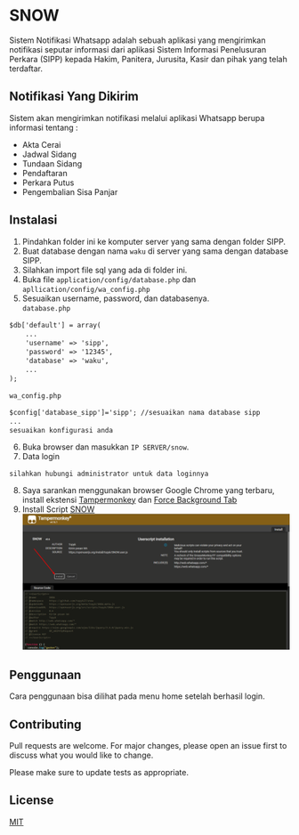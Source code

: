 
# SNOW

Sistem Notifikasi Whatsapp adalah sebuah aplikasi yang mengirimkan notifikasi seputar informasi dari aplikasi Sistem Informasi Penelusuran Perkara (SIPP) kepada Hakim, Panitera, Jurusita, Kasir dan pihak yang telah terdaftar.

## Notifikasi Yang Dikirim
Sistem akan mengirimkan notifikasi melalui aplikasi Whatsapp berupa informasi tentang :
* Akta Cerai
* Jadwal Sidang
* Tundaan Sidang
* Pendaftaran
* Perkara Putus
* Pengembalian Sisa Panjar

## Instalasi

1. Pindahkan folder ini ke komputer server yang sama dengan folder SIPP.
2. Buat database dengan nama `waku` di server yang sama dengan database SIPP.
3. Silahkan import file sql yang ada di folder ini.
4. Buka file `application/config/database.php` dan `apllication/config/wa_config.php`
5. Sesuaikan username, password, dan databasenya.  
`database.php`
```
$db['default'] = array(
	...
	'username' => 'sipp',
	'password' => '12345',
	'database' => 'waku',
	...
);
```
`wa_config.php`
```
$config['database_sipp']='sipp'; //sesuaikan nama database sipp
...
sesuaikan konfigurasi anda
```
6. Buka browser dan masukkan `IP SERVER/snow`.
7. Data login
```
silahkan hubungi administrator untuk data loginnya
```
8. Saya sarankan menggunakan browser Google Chrome yang terbaru, install ekstensi [Tampermonkey](https://chrome.google.com/webstore/detail/tampermonkey/dhdgffkkebhmkfjojejmpbldmpobfkfo) dan [Force Background Tab](https://chrome.google.com/webstore/detail/force-background-tab/gidlfommnbibbmegmgajdbikelkdcmcl)
9. Install Script [SNOW](https://openuserjs.org/install/topyk/SNOW.user.js)
![alt text](https://github.com/topyk27/snow/blob/main/asset/img/img1.png?raw=true)

## Penggunaan
Cara penggunaan bisa dilihat pada menu home setelah berhasil login.

## Contributing
Pull requests are welcome. For major changes, please open an issue first to discuss what you would like to change.

Please make sure to update tests as appropriate.

## License
[MIT](https://choosealicense.com/licenses/mit/)